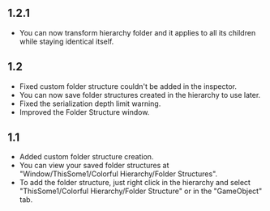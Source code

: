 ## 1.2.1

* You can now transform hierarchy folder and it applies to all its children while staying identical itself.

## 1.2

* Fixed custom folder structure couldn't be added in the inspector.
* You can now save folder structures created in the hierarchy to use later.
* Fixed the serialization depth limit warning.
* Improved the Folder Structure window.

## 1.1

* Added custom folder structure creation.
* You can view your saved folder structures at "Window/ThisSome1/Colorful Hierarchy/Folder Structures".
* To add the folder structure, just right click in the hierarchy and select "ThisSome1/Colorful Hierarchy/Folder Structure" or in the "GameObject" tab.